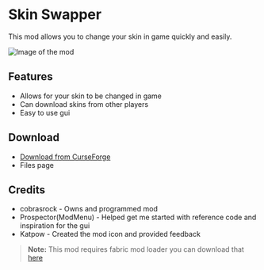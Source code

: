 ﻿# Skin Swapper

This mod allows you to change your skin in game quickly and easily.

![Image of the mod](https://i.imgur.com/QKyl3Zq.png)


## Features

- Allows for your skin to be changed in game
- Can download skins from other players
- Easy to use gui

## Download

- [Download from CurseForge](https://www.curseforge.com/minecraft/mc-mods/skin-swapper/files/)
- Files page

## Credits
- cobrasrock - Owns and programmed mod
- Prospector(ModMenu) - Helped get me started with reference code and inspiration for the gui
-  Katpow - Created the mod icon and provided feedback


> **Note:** This mod requires fabric mod loader you can download that [here](https://fabricmc.net/use/)


